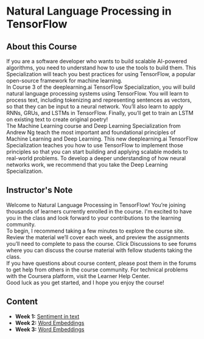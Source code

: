 # Natural Language Processing in TensorFlow

## About this Course
If you are a software developer who wants to build scalable AI-powered algorithms, you need to understand how to use the tools to build them. This Specialization will teach you best practices for using TensorFlow, a popular open-source framework for machine learning.\
In Course 3 of the deeplearning.ai TensorFlow Specialization, you will build natural language processing systems using TensorFlow. You will learn to process text, including tokenizing and representing sentences as vectors, so that they can be input to a neural network. You’ll also learn to apply RNNs, GRUs, and LSTMs in TensorFlow. Finally, you’ll get to train an  LSTM on existing text to create original poetry!\
The Machine Learning course and Deep Learning Specialization from Andrew Ng teach the most important and foundational principles of Machine Learning and Deep Learning. This new deeplearning.ai TensorFlow Specialization teaches you how to use TensorFlow to implement those principles so that you can start building and applying scalable models to real-world problems. To develop a deeper understanding of how neural networks work, we recommend that you take the Deep Learning Specialization.

## Instructor's Note
Welcome to Natural Language Processing in TensorFlow! You’re joining thousands of learners currently enrolled in the course. I'm excited to have you in the class and look forward to your contributions to the learning community.\
To begin, I recommend taking a few minutes to explore the course site. Review the material we’ll cover each week, and preview the assignments you’ll need to complete to pass the course. Click Discussions to see forums where you can discuss the course material with fellow students taking the class.\
If you have questions about course content, please post them in the forums to get help from others in the course community. For technical problems with the Coursera platform, visit the Learner Help Center.\
Good luck as you get started, and I hope you enjoy the course!

## Content
* **Week 1:** [Sentiment in text](./Week1/README.md)
* **Week 2:** [Word Embeddings](./Week2/README.md)
* **Week 3:** [Word Embeddings](./Week3/README.md)
